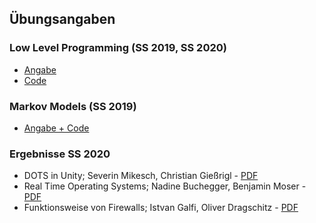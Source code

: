 ## Übungsangaben

### Low Level Programming (SS 2019, SS 2020)
- [Angabe](https://m-toman.github.io/osue_exercise1/)
- [Code](https://github.com/m-toman/osue_exercise1)

### Markov Models (SS 2019)
- [Angabe + Code](https://github.com/m-toman/osue_exercise2)

### Ergebnisse SS 2020

- DOTS in Unity; Severin Mikesch, Christian Gießrigl - [PDF](https://github.com/m-toman/fhwn-osne/blob/master/papers/DOTS%20in%20Unity.pdf)
- Real Time Operating Systems; Nadine Buchegger, Benjamin Moser - [PDF](https://github.com/m-toman/fhwn-osne/blob/master/papers/Real%20Time%20Operating%20Systems.pdf)
- Funktionsweise von Firewalls; Istvan Galfi, Oliver Dragschitz - [PDF](https://github.com/m-toman/fhwn-osne/blob/master/papers/Funktionsweise_Von_Firewalls.pdf)
